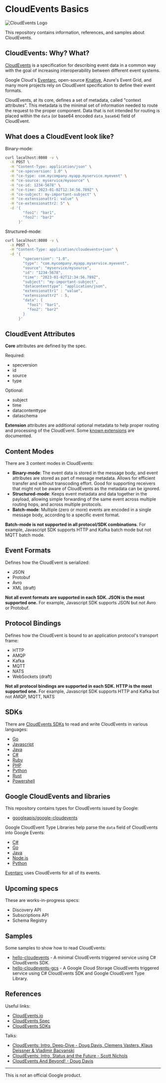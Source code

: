 # CloudEvents Basics

![CloudEvents Logo](https://avatars.githubusercontent.com/u/32076828?s=200&v=4)

This repository contains information, references, and samples about CloudEvents.

## CloudEvents: Why? What?

[CloudEvents](https://cloudevents.io/) is a specification for describing event
data in a common way with the goal of increasing interoperability between
different event systems.

Google Cloud's [Eventarc](https://cloud.google.com/eventarc/docs), open-source
[Knative](https://knative.dev/docs/), Azure's Event Grid, and many more projects
rely on CloudEvent specification to define their event formats.

CloudEvents, at its core, defines a set of metadata, called "context
attributes". This metadata is the minimal set of information needed to route the
request to the proper component. Data that is not intended for routing is placed
within the `data` (or base64 encoded `data_base64`) field of CloudEvent.

## What does a CloudEvent look like?

Binary-mode:

```sh
curl localhost:8080 -v \
  -X POST \
  -H "Content-Type: application/json" \
  -H "ce-specversion: 1.0" \
  -H "ce-type: com.mycompany.myapp.myservice.myevent" \
  -H "ce-source: myservice/mysource" \
  -H "ce-id: 1234-5678" \
  -H "ce-time: 2023-01-02T12:34:56.789Z" \
  -H "ce-subject: my-important-subject" \
  -H "ce-extensionattr1: value" \
  -H "ce-extensionattr2: 5" \
  -d '{
        "foo1": "bar1",
        "foo2": "bar2"
      }'
```

Structured-mode:

```sh
curl localhost:8080 -v \
  -X POST \
  -H "Content-Type: application/cloudevents+json" \
  -d '{
        "specversion": "1.0",
        "type": "com.mycompany.myapp.myservice.myevent",
        "source": "myservice/mysource",
        "id": "1234-5678",
        "time": "2023-01-02T12:34:56.789Z",
        "subject": "my-important-subject",
        "datacontenttype": "application/json",
        "extensionattr1" : "value",
        "extensionattr2" : 5,
        "data": {
          "foo1": "bar1",
          "foo2": "bar2"
        }
      }'
```

## CloudEvent Attributes

**Core** attributes are defined by the spec.

Required:

* specversion
* id
* source
* type

Optional:

* subject
* time
* datacontenttype
* dataschema

**Extension** attributes are additional optional metadata to help proper routing
and processing of the CloudEvent. Some [known
extensions](https://github.com/cloudevents/spec/blob/main/cloudevents/documented-extensions.md)
are documented.

## Content Modes

There are 3 content modes in CloudEvents:

* **Binary-mode**: The event data is stored in the message body, and event
  attributes are stored as part of message metadata. Allows for efficient
  transfer and without transcoding effort. Good for supporting receivers that
  might not be aware of CloudEvents as the metadata can be ignored.
* **Structured-mode**: Keeps event metadata and data together in the payload,
  allowing simple forwarding of the same event across multiple routing hops, and
  across multiple protocols.
* **Batch-mode**: Multiple (zero or more) events are encoded in a single message
  body, according to a specific event format.

**Batch-mode is not supported in all protocol/SDK combinations**. For example,
Javascript SDK supports HTTP and Kafka batch mode but not MQTT batch mode.

## Event Formats

Defines how the CloudEvent is serialized:

* JSON
* Protobuf
* Avro
* XML (draft)

**Not all event formats are supported in each SDK. JSON is the most supported
one.** For example, Javascript SDK supports JSON but not Avro or Protobuf.

## Protocol Bindings

Defines how the CloudEvent is bound to an application protocol's transport frame:

* HTTP
* AMQP
* Kafka
* MQTT
* NATS
* WebSockets (draft)

**Not all protocol bindings are supported in each SDK. HTTP is the most
supported one.** For example, Javascript SDK supports HTTP and Kafka but not
AMQP, MQTT, NATS

## SDKs

There are [CloudEvents SDKs](https://github.com/cloudevents/) to read and write
CloudEvents in various languages: 

* [Go](https://github.com/cloudevents/sdk-go)
* [Javascript](https://github.com/cloudevents/sdk-javascript)
* [Java](https://github.com/cloudevents/sdk-java)
* [C#](https://github.com/cloudevents/sdk-csharp)
* [Ruby](https://github.com/cloudevents/sdk-ruby)
* [PHP](https://github.com/cloudevents/sdk-php)
* [Python](https://github.com/cloudevents/sdk-python)
* [Rust](https://github.com/cloudevents/sdk-rust)
* [Powershell](https://github.com/cloudevents/sdk-powershell)

## Google CloudEvents and libraries

This repository contains types for CloudEvents issued by Google:

* [googleapis/google-cloudevents](https://github.com/googleapis/google-cloudevents)

Google CloudEvent Type Libraries help parse the `data` field of
CloudEvents into Google Events:

* [C#](https://github.com/googleapis/google-cloudevents-dotnet)
* [Go](https://github.com/googleapis/google-cloudevents-go)
* [Java](https://github.com/googleapis/google-cloudevents-java)
* [Node.js](https://github.com/googleapis/google-cloudevents-nodejs)
* [Python](https://github.com/googleapis/google-cloudevents-python)

[Eventarc](https://cloud.google.com/eventarc) uses CloudEvents for all of its events.

## Upcoming specs

These are works-in-progress specs:

* Discovery API
* Subscriptions API
* Schema Registry

## Samples

Some samples to show how to read CloudEvents:

* [hello-cloudevents](./hello-cloudevents/) - A minimal CloudEvents triggered
  service using C# CloudEvents SDK.
* [hello-cloudevents-gcs](./hello-cloudevents-gcs/) - A Google Cloud Storage
  CloudEvents triggered service using C# CloudEvents SDK and Google CloudEvent
  Type Library.

## References

Useful links:

* [CloudEvents.io](https://cloudevents.io/)
* [CloudEvents Spec](https://github.com/cloudevents/spec)
* [CloudEvents SDKs](https://github.com/cloudevents/)

Talks:

  * [CloudEvents: Intro, Deep-Dive - Doug Davis, Clemens Vasters, Klaus Deissner & Vladimir Bacvanski](https://youtu.be/yg7RuDWHwV8)
  * [CloudEvents: Intro, Status and the Future - Scott Nichols](https://youtu.be/m1sT-BuA9WU)
  * [CloudEvents And Beyond! - Doug Davis](https://youtu.be/bJTUttZr-Ck)

-------

This is not an official Google product.
